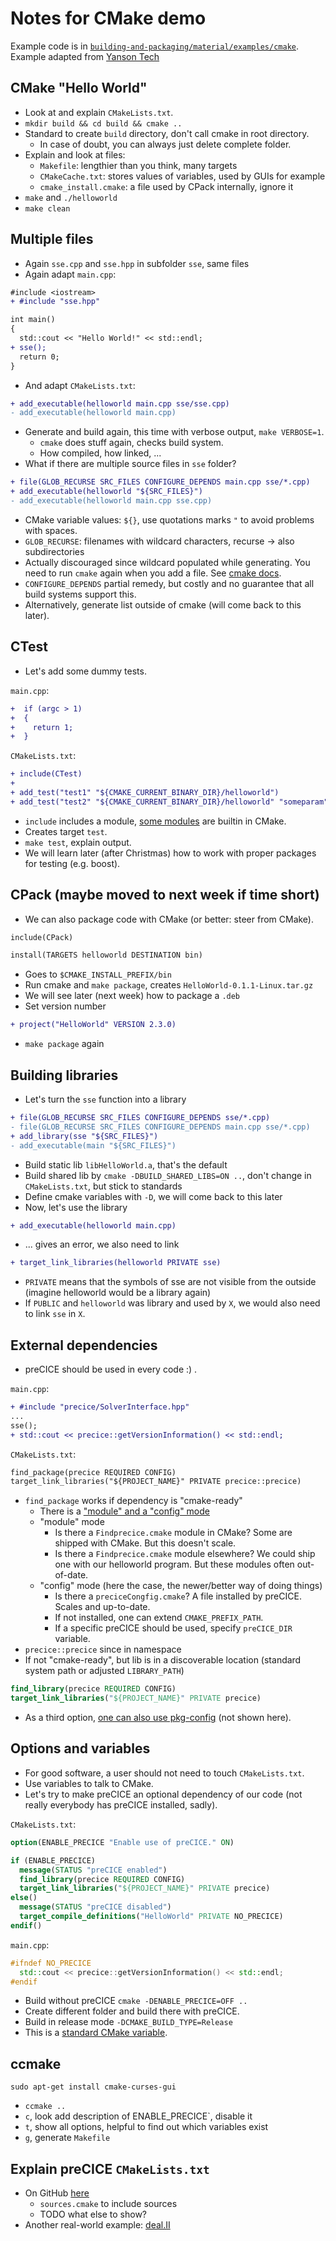 # Notes for CMake demo

Example code is in [`building-and-packaging/material/examples/cmake`](https://github.com/Simulation-Software-Engineering/Lecture-Material/tree/main/building-and-packaging/examples/cmake). Example adapted from [Yanson Tech](https://www.youtube.com/watch?v=wl2Srog-j7I)

## CMake "Hello World"

- Look at and explain `CMakeLists.txt`.
- `mkdir build && cd build && cmake ..`
- Standard to create `build` directory, don't call cmake in root directory.
    - In case of doubt, you can always just delete complete folder.
- Explain and look at files:
    - `Makefile`: lengthier than you think, many targets
    - `CMakeCache.txt`: stores values of variables, used by GUIs for example
    - `cmake_install.cmake`: a file used by CPack internally, ignore it
- `make` and `./helloworld`
- `make clean`

## Multiple files

- Again `sse.cpp` and `sse.hpp` in subfolder `sse`, same files
- Again adapt `main.cpp`:

```diff
#include <iostream>
+ #include "sse.hpp"

int main()
{
  std::cout << "Hello World!" << std::endl;
+ sse();
  return 0;
}
```

- And adapt `CMakeLists.txt`:

```diff
+ add_executable(helloworld main.cpp sse/sse.cpp)
- add_executable(helloworld main.cpp)
```

- Generate and build again, this time with verbose output, `make VERBOSE=1`.
    - `cmake` does stuff again, checks build system.
    - How compiled, how linked, ...
- What if there are multiple source files in `sse` folder?

```diff
+ file(GLOB_RECURSE SRC_FILES CONFIGURE_DEPENDS main.cpp sse/*.cpp)
+ add_executable(helloworld "${SRC_FILES}")
- add_executable(helloworld main.cpp sse.cpp)
```

- CMake variable values: `${}`, use quotations marks `"` to avoid problems with spaces.
- `GLOB_RECURSE`: filenames with wildcard characters, recurse -> also subdirectories
- Actually discouraged since wildcard populated while generating. You need to run `cmake` again when you add a file. See [cmake docs](https://cmake.org/cmake/help/latest/command/file.html#filesystem).
- `CONFIGURE_DEPENDS` partial remedy, but costly and no guarantee that all build systems support this.
- Alternatively, generate list outside of cmake (will come back to this later).

## CTest

- Let's add some dummy tests.

`main.cpp`:

```diff
+  if (argc > 1)
+  {
+    return 1;
+  }
```

`CMakeLists.txt`:

```diff
+ include(CTest)
+
+ add_test("test1" "${CMAKE_CURRENT_BINARY_DIR}/helloworld")
+ add_test("test2" "${CMAKE_CURRENT_BINARY_DIR}/helloworld" "someparam")
```

- `include` includes a module, [some modules](https://cmake.org/cmake/help/latest/manual/cmake-modules.7.html) are builtin in CMake.
- Creates target `test`.
- `make test`, explain output.
- We will learn later (after Christmas) how to work with proper packages for testing (e.g. boost).

## CPack (maybe moved to next week if time short)

- We can also package code with CMake (or better: steer from CMake).

```diff
include(CPack)

install(TARGETS helloworld DESTINATION bin)
```

- Goes to `$CMAKE_INSTALL_PREFIX/bin`
- Run cmake and `make package`, creates `HelloWorld-0.1.1-Linux.tar.gz`
- We will see later (next week) how to package a `.deb`
- Set version number

```diff
+ project("HelloWorld" VERSION 2.3.0)
```

- `make package` again

## Building libraries

- Let's turn the `sse` function into a library

```diff
+ file(GLOB_RECURSE SRC_FILES CONFIGURE_DEPENDS sse/*.cpp)
- file(GLOB_RECURSE SRC_FILES CONFIGURE_DEPENDS main.cpp sse/*.cpp)
+ add_library(sse "${SRC_FILES}")
- add_executable(main "${SRC_FILES}")
```

- Build static lib `libHelloWorld.a`, that's the default
- Build shared lib by `cmake -DBUILD_SHARED_LIBS=ON ..`, don't change in `CMakeLists.txt`, but stick to standards
- Define cmake variables with `-D`, we will come back to this later
- Now, let's use the library

```diff
+ add_executable(helloworld main.cpp)
```

- ... gives an error, we also need to link

```diff
+ target_link_libraries(helloworld PRIVATE sse)
```

- `PRIVATE` means that the symbols of sse are not visible from the outside (imagine helloworld would be a library again)
- If `PUBLIC` and `helloworld` was library and used by `X`, we would also need to link `sse` in `X`.

## External dependencies

- preCICE should be used in every code :) .

`main.cpp`:

```diff
+ #include "precice/SolverInterface.hpp"
...
sse();
+ std::cout << precice::getVersionInformation() << std::endl;
```

`CMakeLists.txt`:

```diff
find_package(precice REQUIRED CONFIG)
target_link_libraries("${PROJECT_NAME}" PRIVATE precice::precice)
```

- `find_package` works if dependency is "cmake-ready"
    - There is a ["module" and a "config" mode](https://cmake.org/cmake/help/latest/command/find_package.html)
    - "module" mode
        - Is there a `Findprecice.cmake` module in CMake? Some are shipped with CMake. But this doesn't scale.
        - Is there a `Findprecice.cmake` module elsewhere? We could ship one with our helloworld program. But these modules often out-of-date.
    - "config" mode (here the case, the newer/better way of doing things)
        - Is there a `preciceCongfig.cmake`? A file installed by preCICE. Scales and up-to-date.
        - If not installed, one can extend `CMAKE_PREFIX_PATH`.
        - If a specific preCICE should be used, specify `preCICE_DIR` variable.
- `precice::precice` since in namespace
- If not "cmake-ready", but lib is in a discoverable location (standard system path or adjusted `LIBRARY_PATH`)

```cmake
find_library(precice REQUIRED CONFIG)
target_link_libraries("${PROJECT_NAME}" PRIVATE precice)
```

- As a third option, [one can also use pkg-config](https://cmake.org/cmake/help/latest/module/FindPkgConfig.html) (not shown here).


## Options and variables

- For good software, a user should not need to touch `CMakeLists.txt`.
- Use variables to talk to CMake.
- Let's try to make preCICE an optional dependency of our code (not really everybody has preCICE installed, sadly).

`CMakeLists.txt`:

```cmake
option(ENABLE_PRECICE "Enable use of preCICE." ON)

if (ENABLE_PRECICE)
  message(STATUS "preCICE enabled")
  find_library(precice REQUIRED CONFIG)
  target_link_libraries("${PROJECT_NAME}" PRIVATE precice)
else()
  message(STATUS "preCICE disabled")
  target_compile_definitions("HelloWorld" PRIVATE NO_PRECICE)
endif()
```

`main.cpp`:

```c++
#ifndef NO_PRECICE
  std::cout << precice::getVersionInformation() << std::endl;
#endif
```

- Build without preCICE `cmake -DENABLE_PRECICE=OFF ..`
- Create different folder and build there with preCICE.
- Build in release mode `-DCMAKE_BUILD_TYPE=Release`
- This is a [standard CMake variable](https://cmake.org/cmake/help/latest/manual/cmake-variables.7.html).

## ccmake

`sudo apt-get install cmake-curses-gui`

- `ccmake ..`
- `c`, look add description of ENABLE_PRECICE`, disable it
- `t`, show all options, helpful to find out which variables exist
- `g`, generate `Makefile`

## Explain preCICE `CMakeLists.txt`

- On GitHub [here](https://github.com/precice/precice/blob/develop/CMakeLists.txt)
    - `sources.cmake` to include sources
    - TODO what else to show?
- Another real-world example: [deal.II](https://github.com/dealii/dealii/blob/master/CMakeLists.txt)
